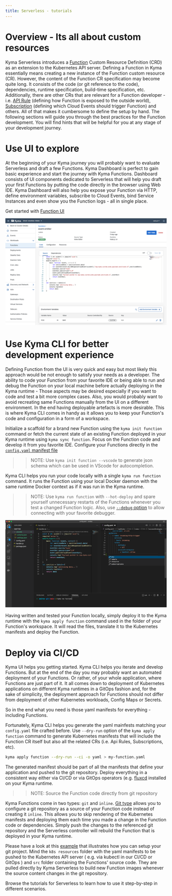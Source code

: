 ```yaml
---
title: Serverless - tutorials
---
```


# Overview - Its all about custom resources

Kyma Serverless introduces a [Function](../../05-technical-reference/00-custom-resources/svls-01-function.md) Custom Resource Definition (CRD) as an extension to the Kubernetes API server.
Defining a Function in Kyma essentially means creating a new instance of the Function custom resource (CR). However, the content of the Function CR specification may become quite long. It consists of the code (or git reference to the code), dependencies, runtime specification, build-time specification, etc. Additionally, there are other CRs that are relevant for a Function developer - i.e. [API Rule](../../05-technical-reference/00-custom-resources/apix-01-apirule.md) (defining how Function is exposed to the outside world), [Subscription](../../05-technical-reference/00-custom-resources/evnt-01-subscription.md) (defining which Cloud Events should trigger Function) and others.
All of that makes it cumbersome to define the setup by hand. 
The following sections will guide you through the best practices for the Function development. You will find hints that will be helpful for you at any stage of your development journey.

# Use UI to explore

At the beginning of your Kyma journey you will probably want to evaluate Serverless and draft a few Functions.
Kyma Dashboard is perfect to gain basic experience and start the journey with Kyma Functions. Dashboard consists of UI components dedicated to Serverless that will help you draft your first Functions by putting the code directly in the browser using Web IDE.
Kyma Dashboard will also help you expose your Function via HTTP, define environment variables, subscribe to Cloud Events, bind Service Instances and even show you the Function logs - all in single place.

Get started with [Function UI](./00-serverless/svls-01-create-inline-function.md)

![function-ui](./assets/svls-function-ui.png)

# Use Kyma CLI for better development experience

Defining Function from the UI is very quick and easy but most likely this approach would be not enough to satisfy your needs as a developer. The ability to code your Function from your favorite IDE or being able to run and debug the Function on your local machine before actually deploying in the Kyma runtime - Those aspects may be desired especially if you want to code and test a bit more complex cases. Also, you would probably want to avoid recreating same Functions manually from the UI on a different environment. In the end having deployable artefacts is more desirable. This is where Kyma CLI comes in handy as it allows you to keep your Function's code and configuration in a form of a workspace. 

Initialize a scaffold for a brand new Function using the `kyma init function` command or fetch the current state of an existing Function deployed in your Kyma runtime using `kyma sync function`.
Focus on the Function code and develop it from you favorite IDE. Configure your Functions directly in the [`config.yaml` manifest file](../../05-technical-reference/svls-06-function-configuration-file.md)
>>NOTE: Use `kyma init function --vscode` to generate json schema which can be used in VScode for autocompletion.
>>

Kyma CLI helps you run your code locally with a single `kyma run function` command. It runs the Function using your local Docker daemon with the same runtime Docker context as if it was run in the Kyma runtime. 
>>NOTE: Use `kyma run function` with `--hot-deploy` and spare yourself unnecessary restarts of the Functions whenever you test a changed Function logic. Also, use [`--debug` option](./00-serverless/svls-05-debug-function.md) to allow connecting with your favorite debugger.
>>

![kyma-cli-functions](./assets/svls-kyma-cli-functions.png)

Having written and tested your Function locally, simply deploy it to the Kyma runtime with the `kyma apply function` command used in the folder of your Function's workspace. It will read the files, translate it to the Kubernetes manifests and deploy the Function.


# Deploy via CI/CD

Kyma UI helps you getting started. Kyma CLI helps you iterate and develop Functions. 
But at the end of the day you may probably want an automated deployment of your Functions. Or rather, of your whole application, where Functions are just part of it.
It all comes down to deployment of Kubernetes applications on different Kyma runtimes in a GitOps fashion and, for the sake of simplicity, the deployment approach for Functions should not differ from deployment of other Kubernetes workloads, Config Maps or Secrets.

So in the end what you need is those yaml manifests for everything - including Functions.

Fortunately, Kyma CLI helps you generate the yaml mainfests matching your `config.yaml` file crafted before.
Use `--dry-run` option of the `kyma apply function` command to generate Kubernetes manifests that will include the Function CR itself but also all the related CRs (i.e. Api Rules, Subscriptions, etc).

```bash
kyma apply function --dry-run --ci -o yaml > my-function.yaml
```  

The generated manifest should be part of all the manifests that define your application and pushed to the git repository.
Deploy everything in a consistent way either via CI/CD or via GitOps operators (e.g. [fluxcd](./00-serverless/svls-06-sync-function-with-gitops.md) installed on your Kyma runtime.

>>NOTE: Source the Function code directly from git repository

Kyma Functions come in two types: `git` and `inline`.
[Git type](./00-serverless/svls-02-create-git-function.md) allows you to configure a git repository as a source of your Function code instead of creating it `inline`.
This allows you to skip rendering of the Kubernetes manifests and deploying them each time you made a change in the Function code or dependencies. Simply push the changes to the referenced git repository and the Serverless controller will rebuild the Function that is deployed in your Kyma runtime. 

Please have a look at this [example](https://github.com/kyma-project/examples/tree/main/incluster_eventing) that illustrates how you can setup your git project. Mind  the `k8s resources` folder with the yaml manifests to be pushed to the Kubernetes API server ( e.g. via kubectl in our CI/CD or GitOps ) and `src` folder containing the Functions' source code. They are pulled directly by Kyma Serverless to build new Function images whenever the source content changes in the git repository.  


>>






Browse the tutorials for Serverless to learn how to use it step-by-step in different scenarios.
